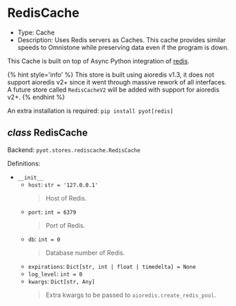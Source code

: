 # RedisCache

- Type: Cache
- Description: Uses Redis servers as Caches. This cache provides similar speeds to Omnistone while preserving data even if the program is down.

This Cache is built on top of Async Python integration of [redis](https://github.com/aio-libs/aioredis-py).

{% hint style='info' %}
This store is built using aioredis v1.3, it does not support aioredis v2+ since it went through massive rework of all interfaces. A future store called `RedisCacheV2` will be added with support for aioredis v2+.
{% endhint %}

An extra installation is required: `pip install pyot[redis]`

## _class_ RedisCache

Backend: `pyot.stores.rediscache.RedisCache`

Definitions:

* `__init__`
  * `host`: `str = '127.0.0.1'`
    > Host of Redis.
  * `port`: `int = 6379`
    > Port of Redis.
  * `db`: `int = 0`
    > Database number of Redis.
  * `expirations`: `Dict[str, int | float | timedelta] = None`
  * `log_level`: `int = 0`
  * `kwargs`: `Dict[str, Any]`
    > Extra kwargs to be passed to `aioredis.create_redis_pool`.
